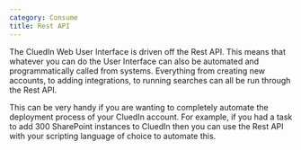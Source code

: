 ```yaml
---
category: Consume
title: Rest API
---
```


The CluedIn Web User Interface is driven off the Rest API. This means that whatever you can do the User Interface can also be automated and programmatically called from systems. Everything from creating new accounts, to adding integrations, to running searches can all be run through the Rest API. 

This can be very handy if you are wanting to completely automate the deployment process of your CluedIn account. For example, if you had a task to add 300 SharePoint instances to CluedIn then you can use the Rest API with your scripting language of choice to automate this. 